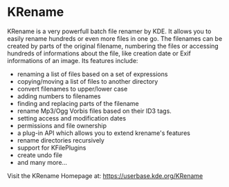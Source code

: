 # KRename

KRename is a very powerfull batch file renamer by KDE. It allows you to easily
rename hundreds or even more files in one go. The filenames can be created by
parts of the original filename, numbering the files or accessing hundreds of
informations about the file, like creation date or Exif informations of an
image. Its features include:

* renaming a list of files based on a set of expressions
* copying/moving a list of files to another directory
* convert filenames to upper/lower case
* adding numbers to filenames
* finding and replacing parts of the filename
* rename Mp3/Ogg Vorbis files based on their ID3 tags.
* setting access and modification dates
* permissions and file ownership
* a plug-in API which allows you to extend krename's features
* rename directories recursively
* support for KFilePlugins
* create undo file
* and many more...

Visit the KRename Homepage at: https://userbase.kde.org/KRename
